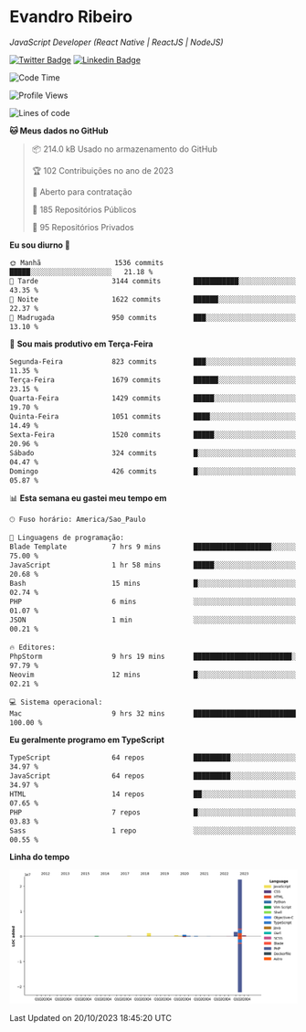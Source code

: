 # Evandro **Ribeiro**

*JavaScript Developer (React Native | ReactJS | NodeJS)*

[![Twitter Badge](https://img.shields.io/badge/-@ribeiroevandro-201B2D?style=flat-square&labelColor=201B2D&logo=twitter&logoColor=white&link=https://twitter.com/ribeiroevandro)](https://twitter.com/ribeiroevandro) 
[![Linkedin Badge](https://img.shields.io/badge/-Evandro%20Ribeiro-201B2D?style=flat-square&logo=Linkedin&logoColor=white&link=https://www.linkedin.com/in/ribeiroevandro)](https://www.linkedin.com/in/ribeiroevandro) 


<!--START_SECTION:waka-->
![Code Time](http://img.shields.io/badge/Code%20Time-3%2C471%20hrs%202%20mins-blue)

![Profile Views](http://img.shields.io/badge/Visualizac%C3%B5es%20do%20perfil-0-blue)

![Lines of code](https://img.shields.io/badge/Desde%20o%20Hello%20World%20eu%20escrevi-28.0%20million%20linhas%20de%20c%C3%B3digo-blue)

**🐱 Meus dados no GitHub** 

> 📦 214.0 kB Usado no armazenamento do GitHub 
 > 
> 🏆 102 Contribuições no ano de 2023
 > 
> 💼 Aberto para contratação
 > 
> 📜 185 Repositórios Públicos 
 > 
> 🔑 95 Repositórios Privados 
 > 
**Eu sou diurno 🐤** 

```text
🌞 Manhã                  1536 commits        █████░░░░░░░░░░░░░░░░░░░░   21.18 % 
🌆 Tarde                  3144 commits        ███████████░░░░░░░░░░░░░░   43.35 % 
🌃 Noite                  1622 commits        ██████░░░░░░░░░░░░░░░░░░░   22.37 % 
🌙 Madrugada              950 commits         ███░░░░░░░░░░░░░░░░░░░░░░   13.10 % 
```
📅 **Sou mais produtivo em Terça-Feira** 

```text
Segunda-Feira            823 commits         ███░░░░░░░░░░░░░░░░░░░░░░   11.35 % 
Terça-Feira              1679 commits        ██████░░░░░░░░░░░░░░░░░░░   23.15 % 
Quarta-Feira             1429 commits        █████░░░░░░░░░░░░░░░░░░░░   19.70 % 
Quinta-Feira             1051 commits        ████░░░░░░░░░░░░░░░░░░░░░   14.49 % 
Sexta-Feira              1520 commits        █████░░░░░░░░░░░░░░░░░░░░   20.96 % 
Sábado                   324 commits         █░░░░░░░░░░░░░░░░░░░░░░░░   04.47 % 
Domingo                  426 commits         █░░░░░░░░░░░░░░░░░░░░░░░░   05.87 % 
```


📊 **Esta semana eu gastei meu tempo em** 

```text
🕑︎ Fuso horário: America/Sao_Paulo

💬 Linguagens de programação: 
Blade Template           7 hrs 9 mins        ███████████████████░░░░░░   75.00 % 
JavaScript               1 hr 58 mins        █████░░░░░░░░░░░░░░░░░░░░   20.68 % 
Bash                     15 mins             █░░░░░░░░░░░░░░░░░░░░░░░░   02.74 % 
PHP                      6 mins              ░░░░░░░░░░░░░░░░░░░░░░░░░   01.07 % 
JSON                     1 min               ░░░░░░░░░░░░░░░░░░░░░░░░░   00.21 % 

🔥 Editores: 
PhpStorm                 9 hrs 19 mins       ████████████████████████░   97.79 % 
Neovim                   12 mins             █░░░░░░░░░░░░░░░░░░░░░░░░   02.21 % 

💻 Sistema operacional: 
Mac                      9 hrs 32 mins       █████████████████████████   100.00 % 
```

**Eu geralmente programo em TypeScript** 

```text
TypeScript               64 repos            █████████░░░░░░░░░░░░░░░░   34.97 % 
JavaScript               64 repos            █████████░░░░░░░░░░░░░░░░   34.97 % 
HTML                     14 repos            ██░░░░░░░░░░░░░░░░░░░░░░░   07.65 % 
PHP                      7 repos             █░░░░░░░░░░░░░░░░░░░░░░░░   03.83 % 
Sass                     1 repo              ░░░░░░░░░░░░░░░░░░░░░░░░░   00.55 % 
```



**Linha do tempo**

![Lines of Code chart](https://raw.githubusercontent.com/ribeiroevandro/ribeiroevandro/main/assets/bar_graph.png)


 Last Updated on 20/10/2023 18:45:20 UTC
<!--END_SECTION:waka-->
